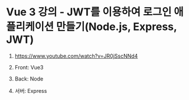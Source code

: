 # Vue 3 강의 - JWT를 이용하여 로그인 애플리케이션 만들기(Node.js, Express, JWT)

1. <https://www.youtube.com/watch?v=JR0jSscNNd4>

2. Front: Vue3
3. Back: Node
4. 서버: Express
